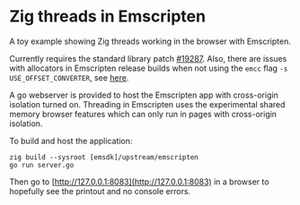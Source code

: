 # Zig threads in Emscripten

A toy example showing Zig threads working in the browser with Emscripten.

Currently requires the standard library patch [#19287](https://github.com/ziglang/zig/pull/19287). Also, there are issues with allocators in Emscripten release builds when not using
the `emcc` flag `-s USE_OFFSET_CONVERTER`, see [here](https://ziggit.dev/t/state-of-concurrency-support-on-wasm32-freestanding/1465/9?u=permutationlock).

A go webserver is provided to host the Emscripten app with cross-origin
isolation turned on. Threading in Emscripten uses the experimental shared memory
browser features which can only run in pages with cross-origin isolation.

To build and host the application:

```Shell
zig build --sysroot [emsdk]/upstream/emscripten
go run server.go
```

Then go to [http://127.0.0.1:8083](http://127.0.0.1:8083) in a browser to
hopefully see the printout and no console errors.
